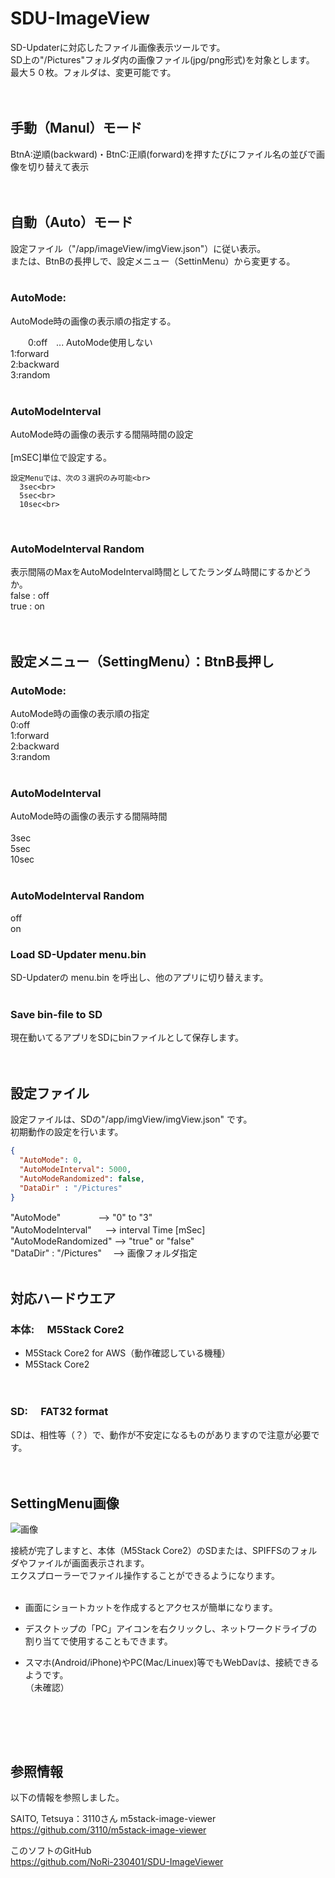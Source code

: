 # SDU-ImageView

SD-Updaterに対応したファイル画像表示ツールです。<br>
SD上の"/Pictures"フォルダ内の画像ファイル(jpg/png形式)を対象とします。<br>
最大５０枚。フォルダは、変更可能です。<br>
<br>
<br>


## 手動（Manul）モード  <br>
  BtnA:逆順(backward)・BtnC:正順(forward)を押すたびにファイル名の並びで画像を切り替えて表示<br>
  <br>
  <br>


## 自動（Auto）モード  <br>
  設定ファイル（"/app/imageView/imgView.json"）に従い表示。<br>
  または、BtnBの長押しで、設定メニュー（SettinMenu）から変更する。<br>
<br>
  ### AutoMode:<br>
  AutoMode時の画像の表示順の指定する。<br>
  
  　　0:off　... AutoMode使用しない <br>
      1:forward<br>
      2:backward<br>
      3:random<br>
<br>

  ### AutoModeInterval<br>
  AutoMode時の画像の表示する間隔時間の設定<br>
  <br>
    [mSEC]単位で設定する。<br>

    設定Menuでは、次の３選択のみ可能<br>
      3sec<br>
      5sec<br>
      10sec<br>
  <br>

  ### AutoModeInterval Random<br>
  表示間隔のMaxをAutoModeInterval時間としてたランダム時間にするかどうか。<br>
  false : off<br>
  true  : on<br>
  <br><br>

## 設定メニュー（SettingMenu）：BtnB長押し<br>
  ### AutoMode:<br>
  AutoMode時の画像の表示順の指定<br>
  0:off<br>
      1:forward<br>
      2:backward<br>
      3:random<br>
<br>

  ### AutoModeInterval<br>
  AutoMode時の画像の表示する間隔時間<br>
  <br>
      3sec<br>
      5sec<br>
      10sec<br>
  <br>

  ### AutoModeInterval Random<br>
  off<br>
  on<br>

  ### Load SD-Updater menu.bin<br>

SD-Updaterの menu.bin を呼出し、他のアプリに切り替えます。<br>
<br>

 ### Save bin-file to SD<br>
現在動いてるアプリをSDにbinファイルとして保存します。<br>
<br>
<br>

## 設定ファイル
設定ファイルは、SDの"/app/imgView/imgView.json" です。<br>
初期動作の設定を行います。<br>

```json
{
  "AutoMode": 0,
  "AutoModeInterval": 5000,
  "AutoModeRandomized": false,
  "DataDir" : "/Pictures"
}
```
  "AutoMode"　　　　 -->  "0" to "3" <br>
  "AutoModeInterval"     　 -->  interval Time [mSec]<br>
  "AutoModeRandomized"      -->  "true" or "false"<br>
  "DataDir" : "/Pictures"　 -->  画像フォルダ指定<br>
<br>  

## 対応ハードウエア
### 本体:　 M5Stack Core2
- M5Stack Core2 for AWS（動作確認している機種）<br>
- M5Stack Core2 <br>
<br>

### SD:　 FAT32 format
SDは、相性等（？）で、動作が不安定になるものがありますので注意が必要です。</b><br>
<br><br>


## SettingMenu画像


![画像](images/s-pc01.png )<br>

接続が完了しますと、本体（M5Stack Core2）のSDまたは、SPIFFSのフォルダやファイルが画面表示されます。<br>
エクスプローラーでファイル操作することができるようになります。<br><br>

 - 画面にショートカットを作成するとアクセスが簡単になります。<br>

 - デスクトップの「PC」アイコンを右クリックし、ネットワークドライブの割り当てで使用することもできます。<br>

 - スマホ(Android/iPhone)やPC(Mac/Linuex)等でもWebDavは、接続できるようです。<br>
 （未確認）<br>
 <br>



<br><br>

## 参照情報
以下の情報を参照しました。<br>

SAITO, Tetsuya：3110さん m5stack-image-viewer<br>
https://github.com/3110/m5stack-image-viewer

このソフトのGitHub<br>
https://github.com/NoRi-230401/SDU-ImageViewer

<br><br><br>



